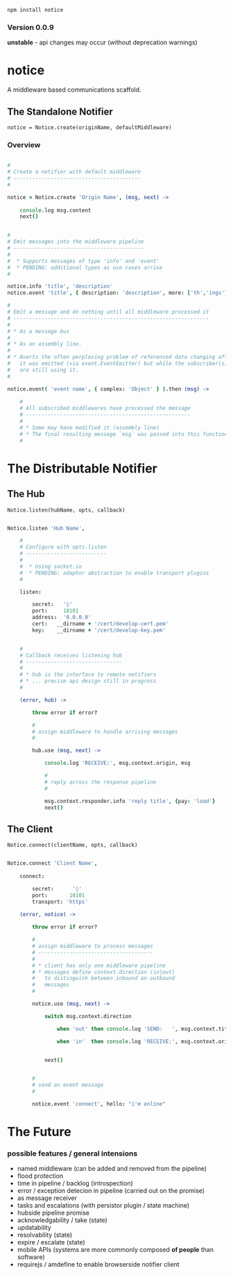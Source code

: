 `npm install notice`

### Version 0.0.9

**unstable** - api changes may occur (without deprecation warnings)

notice
======

A middleware based communications scaffold.


The Standalone Notifier
-----------------------

`notice = Notice.create(originName, defaultMiddleware)`

### Overview

```coffee

#
# Create a notifier with default middleware
# -----------------------------------------
# 

notice = Notice.create 'Origin Name', (msg, next) -> 
    
    console.log msg.content
    next()


#
# Emit messages into the middleware pipeline
# ------------------------------------------
# 
#  * Supports messages of type 'info' and 'event'
#  * PENDING: additional types as use cases arrise
#

notice.info 'title', 'description'
notice.event 'title', { description: 'description', more: ['th','ings'] }

#
# Emit a message and do nothing until all middleware processed it
# ---------------------------------------------------------------
# 
# * As a message bus
# 
# * As an assembly line.
#
# * Averts the often perplexing problem of referenced data changing after 
#   it was emitted (via event.EventEmitter) but while the subscriber(s)
#   are still using it. 
# 

notice.event( 'event name', { complex: 'Object' } ).then (msg) -> 
    
    #
    # All subscribed middlewares have processed the message
    # -----------------------------------------------------
    # 
    # * Some may have modified it (assembly line)
    # * The final resulting message `msg` was passed into this function
    # 

```


The Distributable Notifier
==========================


The Hub
-------

`Notice.listen(hubName, opts, callback)`

```coffee

Notice.listen 'Hub Name', 

    #
    # Configure with opts.listen
    # -------------------------- 
    # 
    #  * Using socket.io
    #  * PENDING: adaptor abstraction to enable transport plugins
    #

    listen:

        secret:   '◊'
        port:     10101
        address:  '0.0.0.0'
        cert:   __dirname + '/cert/develop-cert.pem'
        key:    __dirname + '/cert/develop-key.pem'


    #
    # Callback receives listening hub
    # -------------------------------
    # 
    # * hub is the interface to remote notifiers
    # * ... precise api design still in progress
    #

    (error, hub) -> 

        throw error if error?

        #
        # assign middleware to handle arriving messages
        #

        hub.use (msg, next) -> 

            console.log 'RECEIVE:', msg.context.origin, msg

            #
            # reply across the response pipeline
            #

            msg.context.responder.info 'reply title', {pay: 'load'}
            next()


```



The Client
----------

`Notice.connect(clientName, opts, callback)`

```coffee

Notice.connect 'Client Name',
        
    connect:

        secret:      '◊'
        port:       10101
        transport: 'https'
    
    (error, notice) -> 

        throw error if error?

        #
        # assign middleware to process messages
        # -------------------------------------
        # 
        # * client has only one middleware pipeline
        # * messages define context.direction (in|out)
        #   to distinguish between inbound an outbound 
        #   messages
        #

        notice.use (msg, next) ->

            switch msg.context.direction

                when 'out' then console.log 'SEND:   ', msg.context.title, msg

                when 'in'  then console.log 'RECEIVE:', msg.context.origin, msg


            next()


        #
        # send an event message
        #

        notice.event 'connect', hello: "i'm online"


```


The Future
==========

### possible features / general intensions

* named middleware (can be added and removed from the pipeline)
* flood protection
* time in pipeline / backlog (introspection)
* error / exception detecion in pipeline (carried out on the promise)
* as message receiver
* tasks and escalations (with persistor plugin / state machine)
* hubside pipeline promise
* acknowledgability / take (state)
* updatability
* resolvability            (state)
* expire / escalate        (state)
* mobile APIs (systems are more commonly composed **of people** than software)
* requirejs / amdefine to enable browserside notifier client


